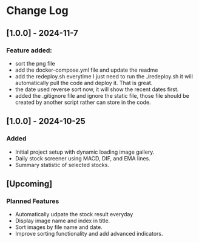 # Change Log
## [1.0.0] - 2024-11-7
### Feature added:
- sort the png file 
- add the docker-compose.yml file and update the readme
- add the redeploy.sh everytime I just need to run the ./redeploy.sh it will automatically pull the code and deploy it. That is great.
- the date used reverse sort now, it will show the recent dates first.
- added the .gitignore file and ignore the static file, those file should be created by another script rather can store in the code.


## [1.0.0] - 2024-10-25
### Added
- Initial project setup with dynamic loading image gallery.
- Daily stock screener using MACD, DIF, and EMA lines.
- Summary statistic of selected stocks.

## [Upcoming]
### Planned Features
- Automatically udpate the stock result everyday
- Display image name and index in title.
- Sort images by file name and date.
- Improve sorting functionality and add advanced indicators.
